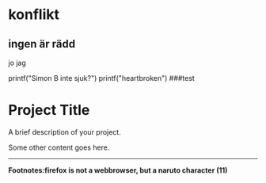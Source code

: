 # konflikt
## ingen är rädd
jo jag


printf("Simon B inte sjuk?")
printf("heartbroken")
###test

# Project Title

A brief description of your project.

Some other content goes here.

---

**Footnotes:firefox is not a webbrowser, but a naruto character (11)**